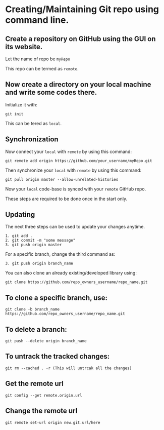 # Creating/Maintaining Git repo using command line.

## Create a repository on GitHub using the GUI on its website.

Let the name of repo be ```myRepo```

This repo can be termed as ```remote```.

## Now create a directory on your local machine and write some codes there.

Initialize it with:

    git init

This can be tered as ```local```.

## Synchronization

Now connect your ```local``` with ```remote``` by using this command:

    git remote add origin https://github.com/your_username/myRepo.git

Then synchronize your ```local``` with ```remote``` by using this command:

    git pull origin master --allow-unrelated-histories

Now your ```local``` code-base is synced with your ```remote``` GitHub repo.

These steps are required to be done once in the start only.

## Updating

The next three steps can be used to update your changes anytime.

    1. git add .
    2. git commit -m "some message"
    3. git push origin master

For a specific branch, change the third command as:

    3. git push origin branch_name

You can also clone an already existing/developed library using:

    git clone https://github.com/repo_owners_username/repo_name.git

## To clone a specific branch, use:
    
    git clone -b branch_name https://github.com/repo_owners_username/repo_name.git

## To delete a branch:

    git push --delete origin branch_name

## To untrack the tracked changes:

    git rm --cached . -r (This will untrcak all the changes)
    
## Get the remote url
    
    git config --get remote.origin.url

## Change the remote url
    
    git remote set-url origin new.git.url/here
